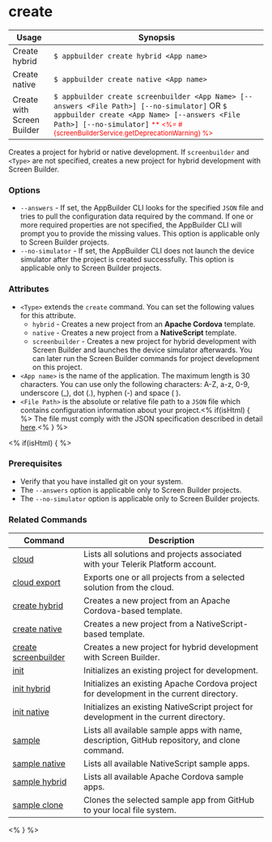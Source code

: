 create
==========

Usage | Synopsis
------|-------
Create hybrid | `$ appbuilder create hybrid <App name>`
Create native | `$ appbuilder create native <App name>`
Create with Screen Builder | `$ appbuilder create screenbuilder <App Name> [--answers <File Path>] [--no-simulator]` OR `$ appbuilder create <App Name> [--answers <File Path>] [--no-simulator]` <span style="color:red;font-size:13px">\*\* <%= #{screenBuilderService.getDeprecationWarning} %> </span>

Creates a project for hybrid or native development. If `screenbuilder` and `<Type>` are not specified, creates a new project for hybrid development with Screen Builder.

### Options

* `--answers` - If set, the AppBuilder CLI looks for the specified `JSON` file and tries to pull the configuration data required by the command. If one or more required properties are not specified, the AppBuilder CLI will prompt you to provide the missing values. This option is applicable only to Screen Builder projects.
* `--no-simulator` - If set, the AppBuilder CLI does not launch the device simulator after the project is created successfully. This option is applicable only to Screen Builder projects.

### Attributes
* `<Type>` extends the `create` command. You can set the following values for this attribute.
	* `hybrid` - Creates a new project from an **Apache Cordova** template.
	* `native` - Creates a new project from a **NativeScript** template.
	* `screenbuilder` - Creates a new project for hybrid development with Screen Builder and launches the device simulator afterwards. You can later run the Screen Builder commands for project development on this project.
* `<App name>` is the name of the application. The maximum length is 30 characters. You can use only the following characters: A-Z, a-z, 0-9, underscore (_), dot (.), hyphen (-) and space ( ).
* `<File Path>` is the absolute or relative file path to a `JSON` file which contains configuration information about your project.<% if(isHtml) { %> The file must comply with the JSON specification described in detail [here](http://docs.telerik.com/platform/appbuilder/creating-your-project/screen-builder-automation#create).<% } %>

<% if(isHtml) { %>
### Prerequisites

* Verify that you have installed git on your system.
* The `--answers` option is applicable only to Screen Builder projects.
* The `--no-simulator` option is applicable only to Screen Builder projects.

### Related Commands

Command | Description
----------|----------
[cloud](cloud.html) | Lists all solutions and projects associated with your Telerik Platform account.
[cloud export](cloud-export.html) | Exports one or all projects from a selected solution from the cloud.
[create hybrid](create-hybrid.html) | Creates a new project from an Apache Cordova-based template.
[create native](create-native.html) | Creates a new project from a NativeScript-based template.
[create screenbuilder](create-screenbuilder.html) | Creates a new project for hybrid development with Screen Builder.
[init](init.html) | Initializes an existing project for development.
[init hybrid](init-hybrid.html) | Initializes an existing Apache Cordova project for development in the current directory.
[init native](init-native.html) | Initializes an existing NativeScript project for development in the current directory.
[sample](sample.html) | Lists all available sample apps with name, description, GitHub repository, and clone command.
[sample native](sample-native.html) | Lists all available NativeScript sample apps.
[sample hybrid](sample-hybrid.html) | Lists all available Apache Cordova sample apps.
[sample clone](sample-clone.html) | Clones the selected sample app from GitHub to your local file system.
<% } %>
